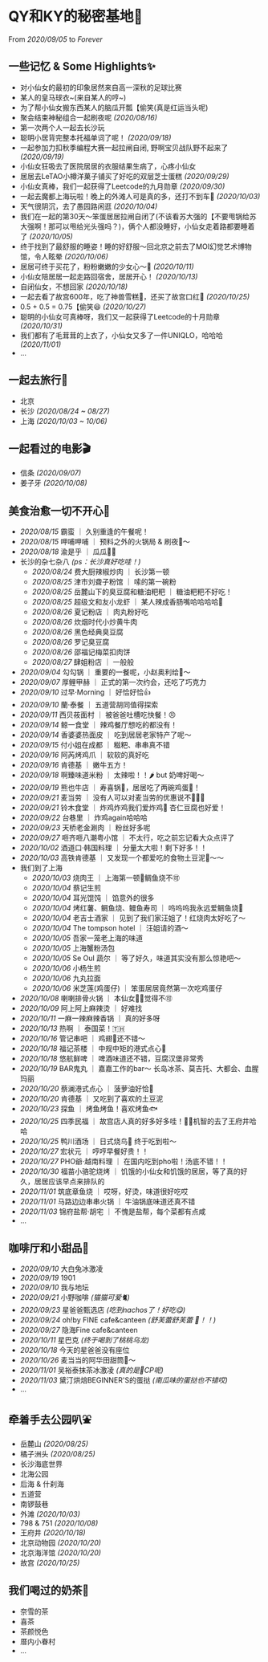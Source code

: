 # QY和KY的秘密基地🧡
From _2020/09/05_ to _Forever_

## 一些记忆 & Some Highlights✨
- 对小仙女的最初的印象居然来自高一深秋的足球比赛
- 某人的皇马球衣~(来自某人的哼~)
- 为了帮小仙女搬东西某人的脑瓜开瓢【偷笑(真是红运当头呢)
- 聚会结束神秘组合一起刷夜呢 _(2020/08/16)_
- 第一次两个人一起去长沙玩
- 聪明小居背完整本托福单词了呢！ _(2020/09/18)_
- 一起参加力扣秋季编程大赛一起拉闸自闭, 野啊宝贝战队野不起来了 _(2020/09/19)_
- 小仙女狂吸去了医院居居的衣服结果生病了，心疼小仙女
- 居居去LeTAO小樽洋菓子铺买了好吃的双层芝士蛋糕 _(2020/09/29)_
- 小仙女真棒，我们一起获得了Leetcode的九月勋章 _(2020/09/30)_
- 一起去魔都上海玩啦！晚上的外滩人可是真的多，还打不到车🚗 _(2020/10/03)_
- 天气很阴沉，去了愚园路闲逛  _(2020/10/04)_
- 我们在一起的第30天～笨蛋居居拉闸自闭了(不该看苏大强的【不要甩锅给苏大强啊！那可以甩给光头强吗？)，俩个人都没睡好，小仙女走着路都要睡着了 _(2020/10/05)_
- 终于找到了最舒服的睡姿！睡的好舒服～回北京之前去了MOI幻觉艺术博物馆，令人眩晕 _(2020/10/06)_
- 居居可终于买花了，粉粉嫩嫩的少女心～💐 _(2020/10/11)_
- 小仙女陪居居一起走路回宿舍，居居开心！ _(2020/10/13)_
- 自闭仙女，不想回家 _(2020/10/18)_
- 一起去看了故宫600年，吃了神兽雪糕🍦，还买了故宫口红💄 _(2020/10/25)_
- 0.5 + 0.5 = 0.75【偷笑😆 _(2020/10/27)_
- 聪明的小仙女可真棒呀，我们又一起获得了Leetcode的十月勋章 _(2020/10/31)_
- 我们都有了毛茸茸的上衣了，小仙女又多了一件UNIQLO，哈哈哈 _(2020/11/01)_
- ...

## 一起去旅行🧳
- 北京
- 长沙 _(2020/08/24 ~ 08/27)_
- 上海 _(2020/10/03 ~ 10/06)_

## 一起看过的电影🎬
- 信条 _(2020/09/07)_
- 姜子牙 _(2020/10/08)_

## 美食治愈一切不开心🍜
- _2020/08/15_ 霸蛮 ｜ 久别重逢的午餐呢！
- _2020/08/15_ 呷哺呷哺 ｜ 预料之外的火锅局 & 刷夜🍺～
- _2020/08/18_ 渝是乎 ｜ 瓜瓜🍉🍉
- 长沙的杂七杂八 _(ps：长沙真好吃哇！)_
  - _2020/08/24_ 费大厨辣椒炒肉 ｜ 长沙第一顿 
  - _2020/08/25_ 津市刘聋子粉馆 ｜ 嗦的第一碗粉
  - _2020/08/25_ 岳麓山下的臭豆腐和糖油粑粑 ｜ 糖油粑粑不好吃！
  - _2020/08/25_ 超级文和友小龙虾 ｜ 某人辣成香肠嘴哈哈哈哈🦞
  - _2020/08/26_ 夏记粉店 ｜ 肉丸粉好吃
  - _2020/08/26_ 炊烟时代小炒黄牛肉 
  - _2020/08/26_ 黑色经典臭豆腐 
  - _2020/08/26_ 罗记臭豆腐 
  - _2020/08/26_ 邵福记梅菜扣肉饼 
  - _2020/08/27_ 肆姐粉店 ｜ 一般般 
- _2020/09/04_ 勾勾锅 ｜ 重要的一餐呢，小赵奥利给💪～
- _2020/09/07_ 厚鲤甲赫 ｜ 正式的第一次约会，还吃了巧克力
- _2020/09/10_ 过早·Morning ｜ 好恰好恰👍
- _2020/09/10_ 蘭·泰餐 ｜ 五道营胡同值得探索
- _2020/09/11_ 西贝莜面村 ｜ 被爸爸吐槽吃快餐！😠
- _2020/09/14_ 鲸一食堂 ｜ 辣鸡餐厅想吃的都没有！
- _2020/09/14_ 香婆婆热面皮 ｜ 吃到居居老家特产了呢～
- _2020/09/15_ 付小姐在成都 ｜ 糍粑、串串真不错
- _2020/09/16_ 阿芮烤鸡爪 ｜ 软软的真好吃
- _2020/09/16_ 肯德基 ｜ 嫩牛五方！
- _2020/09/18_ 啊臻味道米粉 ｜ 太辣啦！！🌶️ but 奶啤好喝～
- _2020/09/19_ 熊也牛店 ｜ 寿喜锅🍲，居居吃了两碗鸡蛋🥚！
- _2020/09/21_ 麦当劳 ｜ 没有人可以对麦当劳的优惠说不🙅🙅‍♂️
- _2020/09/21_ 铃木食堂 ｜ 炸鸡炸鸡我们爱炸鸡🍗 杏仁豆腐也好爱！
- _2020/09/22_ 台巷里 ｜ 炸鸡again哈哈哈
- _2020/09/23_ 天桥老金涮肉 ｜ 粉丝好多呢
- _2020/09/27_ 咂齐咂八潮粤小馆 ｜ 不太行，吃之前忘记看大众点评了
- _2020/10/02_ 酒道口·韩国料理 ｜ 分量太大啦！剩下好多！！
- _2020/10/03_ 高铁肯德基 ｜ 又发现一个都爱吃的食物土豆泥🥔～～
- 我们到了上海
  - _2020/10/03_ 烧肉王 ｜ 上海第一顿🥩鲷鱼烧不🉑️
  - _2020/10/04_ 蔡记生煎
  - _2020/10/04_ 耳光馄饨 ｜ 馅意外的很多
  - _2020/10/04_ 烤红薯、鲷鱼烧、鳗鱼寿司 ｜ 呜呜呜我永远爱鲷鱼烧🍡
  - _2020/10/04_ 老吉士酒家 ｜ 见到了我们家汪姐了！红烧肉太好吃了～
  - _2020/10/04_ The tompson hotel ｜ 汪姐请的酒～
  - _2020/10/05_ 吾家一笼老上海的味道
  - _2020/10/05_ 上海蟹粉汤包
  - _2020/10/05_ Se Oul 蔬尔 ｜ 等了好久，味道其实没有那么惊艳吧～
  - _2020/10/06_ 小杨生煎 
  - _2020/10/06_ 九丸拉面
  - _2020/10/06_ 米芝莲(鸡蛋仔) ｜ 笨蛋居居竟然第一次吃鸡蛋仔 
- _2020/10/08_ 喇喇排骨火锅 ｜ 本仙女🧚‍♀️觉得不🉑️
- _2020/10/09_ 阿上阿上麻辣烫 ｜ 好难找
- _2020/10/11_ 一麻一辣麻辣香锅 ｜ 真的好多呀
- _2020/10/13_ 热啊 ｜ 泰国菜！🇹🇭
- _2020/10/16_ 管记串吧 ｜ 鸡翅🍗还不错～
- _2020/10/18_ 福记茶楼 ｜ 中规中矩的港式点心🥧
- _2020/10/18_ 悠航鲜啤 ｜ 啤酒味道还不错，豆腐汉堡非常秀
- _2020/10/19_ BAR鬼丸 ｜ 嘉嘉工作的bar～ 长岛冰茶、莫吉托、大都会、血腥玛丽
- _2020/10/20_ 蔡澜港式点心 ｜ 菠萝油好恰🍞
- _2020/10/20_ 肯德基 ｜ 又吃到了喜欢的土豆泥
- _2020/10/23_ 探鱼 ｜ 烤鱼烤鱼！喜欢烤鱼🐟
- _2020/10/25_ 四季民福 ｜ 故宫店人真的好多好多哇！🧚‍♀️机智的去了王府井哈哈
- _2020/10/25_ 鸭川酒场 ｜ 日式烧鸟🍢 终于吃到啦～
- _2020/10/27_ 宏状元 ｜ 哼哼早餐好贵！！
- _2020/10/27_ PHO爺·越南料理 ｜ 在国内吃到pho啦！汤底不错！！
- _2020/10/30_ 福苗小骆驼烧烤 ｜ 饥饿的小仙女和饥饿的居居，等了真的好久，居居应该早点来排队的
- _2020/11/01_ 筑底章鱼烧 ｜ 哎呀，好烫，味道很好吃哎
- _2020/11/01_ 马路边边串串火锅 ｜ 牛油锅底味道还真不错
- _2020/11/03_ 锦府盐帮·胡宅 ｜ 不愧是盐帮，每个菜都有点咸
- ...

## 咖啡厅和小甜品🍰
- _2020/09/10_ 大白兔冰激凌
- _2020/09/19_ 1901
- _2020/09/10_ 我与地坛
- _2020/09/21_ 小野咖啡 _(猫猫可爱🐈)_
- _2020/09/23_ 星爸爸甄选店 _(吃到nachos了！好吃😋)_
- _2020/09/24_ oh!by FINE cafe&canteen _(舒芙蕾舒芙蕾 🍮！！)_
- _2020/09/27_ 隐海Fine cafe&canteen
- _2020/10/11_ 星巴克 _(终于喝到了桃桃乌龙)_
- _2020/10/18_ 今天的星爸爸没有座位
- _2020/10/26_ 麦当当的阿华田甜筒🍦～
- _2020/11/01_ 吴裕泰抹茶冰激凌 _(真的是🍦CP呢)_
- _2020/11/03_ 黛汀烘焙BEGINNER'S的蛋挞 _(南瓜味的蛋挞也不错哎)_
- ... 

## 牵着手去公园叭⛲️
- 岳麓山 _(2020/08/25)_
- 橘子洲头 _(2020/08/25)_
- 长沙海底世界
- 北海公园
- 后海 & 什刹海
- 五道营
- 南锣鼓巷
- 外滩 _(2020/10/03)_
- 798 & 751 _(2020/10/08)_
- 王府井 _(2020/10/18)_
- 北京动物园 _(2020/10/20)_
- 北京海洋馆 _(2020/10/20)_
- 故宫 _(2020/10/25)_

## 我们喝过的奶茶🥛
- 奈雪的茶
- 喜茶
- 茶颜悦色
- 厝内小眷村
- ...

